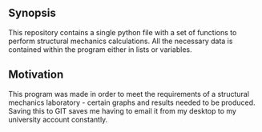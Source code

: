 ## Synopsis
This repository contains a single python file with a set of functions to perform structural mechanics calculations.
All the necessary data is contained within the program either in lists or variables.
## Motivation
This program was made in order to meet the requirements of a structural mechanics laboratory - certain graphs and results
needed to be produced. Saving this to GIT saves me having to email it from my desktop to my university account constantly.
